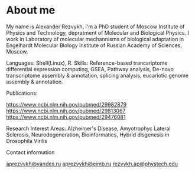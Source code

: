 # About me
My name is Alexander Rezvykh, i'm a PhD student of Moscow Institute of Physics and Technology, depratment of Molecular and Biological 
Physics. I work in Laboratory of molecular mechannisms of biological adaptation in Engelhardt Molecular Biology Institute of Russian 
Academy of Sciences, Moscow. 

Languages: Shell(Linux), R.
Skills: Reference-based trancsriptome differential expression computing, GSEA, Pathway analysis, De-novo transcriptome assembly & annotation, splicing analysis, eucariotic genome assembly & annotation.

Publications:

https://www.ncbi.nlm.nih.gov/pubmed/29982879
https://www.ncbi.nlm.nih.gov/pubmed/29813067
https://www.ncbi.nlm.nih.gov/pubmed/29476081


Research Interest Areas: Alzheimer's Disease, Amyotrophyc Lateral Sclerosis, Neurodegeneration, Bioinformatics, Hybrid disgenesis in
Drosophila Virilis

Contact information

aprezvykh@yandex.ru
aprezvykh@eimb.ru
rezvykh.ap@phystech.edu

